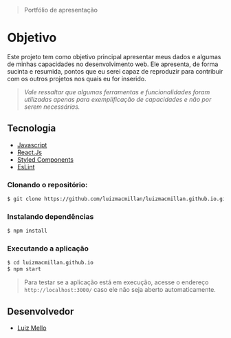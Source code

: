 > Portfólio de apresentação
# Objetivo
Este projeto tem como objetivo principal apresentar meus dados e algumas de minhas capacidades no desenvolvimento web. Ele apresenta, de forma sucinta e resumida, pontos que eu serei capaz de reproduzir para contribuir com os outros projetos nos quais eu for inserido.
> *Vale ressaltar que algumas ferramentas e funcionalidades foram utilizadas apenas para exemplificação de capacidades e não por serem necessárias.* 
## Tecnologia
- [Javascript](https://www.javascript.com/)
- [React.Js](https://reactjs.org/)
- [Styled Components](https://styled-components.com/)
- [EsLint](https://eslint.org/)
### Clonando o repositório:
```bash
$ git clone https://github.com/luizmacmillan/luizmacmillan.github.io.git
```
### Instalando dependências
```bash
$ npm install
```
### Executando a aplicação
```bash
$ cd luizmacmillan.github.io
$ npm start
```
> Para testar se a aplicação está em execução, acesse o endereço ```http://localhost:3000/``` caso ele não seja aberto automaticamente.
## Desenvolvedor
- [Luiz Mello](https://github.com/luizmacmillan)
